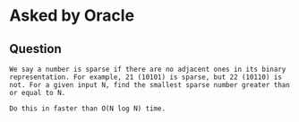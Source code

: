 # Asked by Oracle

## Question

`We say a number is sparse if there are no adjacent ones in its binary representation. For example, 21 (10101) is sparse, but 22 (10110) is not. For a given input N, find the smallest sparse number greater than or equal to N.`

`Do this in faster than O(N log N) time.`
